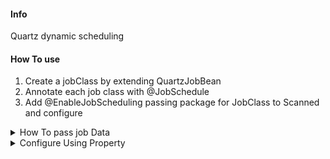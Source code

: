 #### Info
Quartz dynamic scheduling
#### How To use
  1. Create a jobClass by extending QuartzJobBean
  2. Annotate each job class with @JobSchedule
  3. Add @EnableJobScheduling passing package for JobClass to Scanned and configure
  
<details><summary>How To pass job Data</summary>
<p>
  @JobSchedule(jobGroup = "group", jobName = "name", cornExpression = "*/5 * * * * ? *", jobData = "{\"YY\" : 1 , \"xxx\" : \"zzz\"}")
</p>
</details>
    
<details><summary>Configure Using Property</summary>
<p>
  1. Create a jobClass by extending QuartzJobBean
  2. Add below properties in application.properties
    schedule.job.groups=propGroup
    schedule.job.propGroup.scheduleinfo={"cronExpression": "*/5 * * * * ? *","jobName": "someJob","jobClass": "com.scheduling.job.SomeJob1"}
</p>
</details>

